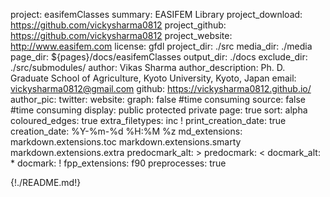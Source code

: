project: easifemClasses
summary: EASIFEM Library
project_download: https://github.com/vickysharma0812
project_github: https://github.com/vickysharma0812
project_website: http://www.easifem.com
license: gfdl
project_dir: ./src
media_dir: ./media
page_dir: ${pages}/docs/easifemClasses
output_dir: ./docs
exclude_dir: ./src/submodules/
author: Vikas Sharma
author_description: Ph. D.
	Graduate School of Agriculture, Kyoto University,
	Kyoto, Japan
email: vickysharma0812@gmail.com
github: https://vickysharma0812.github.io/
author_pic:
twitter:
website:
graph: false #time consuming
source: false #time consuming
display: public
         protected
         private
page: true
sort: alpha
coloured_edges: true
extra_filetypes:  inc !
print_creation_date: true
creation_date: %Y-%m-%d %H:%M %z
md_extensions: markdown.extensions.toc
               markdown.extensions.smarty
               markdown.extensions.extra
predocmark_alt: >
predocmark: <
docmark_alt: *
docmark: !
fpp_extensions: f90
preprocesses: true

{!./README.md!}

<!-- FORD features two macros to make it easier to provide intradocumentation links. These are `|url|` which gets replaced by the project URL, and `|media|`, which gets replaced by the (absolute) path to the media directory in the output. you can also use `favicon:` -->
